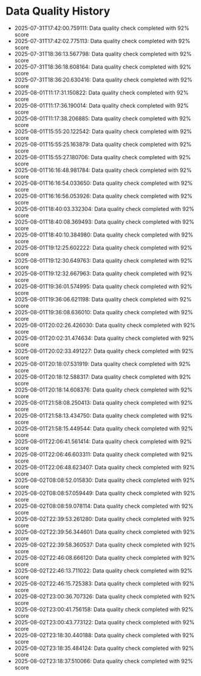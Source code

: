 # Data Quality History

- 2025-07-31T17:42:00.759111: Data quality check completed with 92% score
- 2025-07-31T17:42:02.775113: Data quality check completed with 92% score
- 2025-07-31T18:36:13.567798: Data quality check completed with 92% score
- 2025-07-31T18:36:18.608164: Data quality check completed with 92% score
- 2025-07-31T18:36:20.630416: Data quality check completed with 92% score
- 2025-08-01T11:17:31.150822: Data quality check completed with 92% score
- 2025-08-01T11:17:36.190014: Data quality check completed with 92% score
- 2025-08-01T11:17:38.206885: Data quality check completed with 92% score
- 2025-08-01T15:55:20.122542: Data quality check completed with 92% score
- 2025-08-01T15:55:25.163879: Data quality check completed with 92% score
- 2025-08-01T15:55:27.180706: Data quality check completed with 92% score
- 2025-08-01T16:16:48.981784: Data quality check completed with 92% score
- 2025-08-01T16:16:54.033650: Data quality check completed with 92% score
- 2025-08-01T16:16:56.053926: Data quality check completed with 92% score
- 2025-08-01T18:40:03.332304: Data quality check completed with 92% score
- 2025-08-01T18:40:08.369493: Data quality check completed with 92% score
- 2025-08-01T18:40:10.384980: Data quality check completed with 92% score
- 2025-08-01T19:12:25.602222: Data quality check completed with 92% score
- 2025-08-01T19:12:30.649763: Data quality check completed with 92% score
- 2025-08-01T19:12:32.667963: Data quality check completed with 92% score
- 2025-08-01T19:36:01.574995: Data quality check completed with 92% score
- 2025-08-01T19:36:06.621198: Data quality check completed with 92% score
- 2025-08-01T19:36:08.636010: Data quality check completed with 92% score
- 2025-08-01T20:02:26.426030: Data quality check completed with 92% score
- 2025-08-01T20:02:31.474634: Data quality check completed with 92% score
- 2025-08-01T20:02:33.491227: Data quality check completed with 92% score
- 2025-08-01T20:18:07.531919: Data quality check completed with 92% score
- 2025-08-01T20:18:12.588317: Data quality check completed with 92% score
- 2025-08-01T20:18:14.608376: Data quality check completed with 92% score
- 2025-08-01T21:58:08.250413: Data quality check completed with 92% score
- 2025-08-01T21:58:13.434750: Data quality check completed with 92% score
- 2025-08-01T21:58:15.449544: Data quality check completed with 92% score
- 2025-08-01T22:06:41.561414: Data quality check completed with 92% score
- 2025-08-01T22:06:46.603311: Data quality check completed with 92% score
- 2025-08-01T22:06:48.623407: Data quality check completed with 92% score
- 2025-08-02T08:08:52.015830: Data quality check completed with 92% score
- 2025-08-02T08:08:57.059449: Data quality check completed with 92% score
- 2025-08-02T08:08:59.078114: Data quality check completed with 92% score
- 2025-08-02T22:39:53.261280: Data quality check completed with 92% score
- 2025-08-02T22:39:56.344601: Data quality check completed with 92% score
- 2025-08-02T22:39:58.360537: Data quality check completed with 92% score
- 2025-08-02T22:46:08.666120: Data quality check completed with 92% score
- 2025-08-02T22:46:13.711022: Data quality check completed with 92% score
- 2025-08-02T22:46:15.725383: Data quality check completed with 92% score
- 2025-08-02T23:00:36.707326: Data quality check completed with 92% score
- 2025-08-02T23:00:41.756158: Data quality check completed with 92% score
- 2025-08-02T23:00:43.773122: Data quality check completed with 92% score
- 2025-08-02T23:18:30.440188: Data quality check completed with 92% score
- 2025-08-02T23:18:35.484124: Data quality check completed with 92% score
- 2025-08-02T23:18:37.510066: Data quality check completed with 92% score
